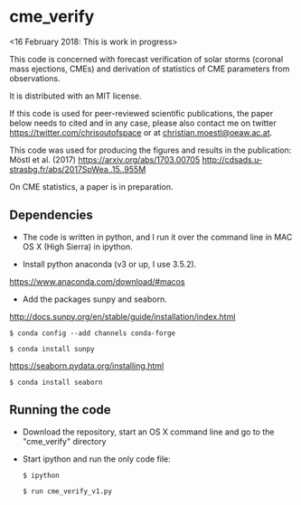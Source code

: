 # cme_verify

<16 February 2018: This is work in progress>

This code is concerned with forecast verification of solar storms (coronal mass ejections, CMEs) and derivation of statistics of CME parameters from observations.

It is distributed with an MIT license.

If this code is used for peer-reviewed scientific publications, the paper below needs to cited and in any case, please also contact me on twitter https://twitter.com/chrisoutofspace or at christian.moestl@oeaw.ac.at.

This code was used for producing the figures and results in the publication:
Möstl et al. (2017) https://arxiv.org/abs/1703.00705 
http://cdsads.u-strasbg.fr/abs/2017SpWea..15..955M

On CME statistics, a paper is in preparation.

## Dependencies
* The code is written in python, and I run it over the command line in MAC OS X (High Sierra) in ipython.

* Install python anaconda (v3 or up, I use 3.5.2).

https://www.anaconda.com/download/#macos

* Add the packages sunpy and seaborn. 

http://docs.sunpy.org/en/stable/guide/installation/index.html

    $ conda config --add channels conda-forge
     
    $ conda install sunpy

    
https://seaborn.pydata.org/installing.html

    $ conda install seaborn    
    

## Running the code
* Download the repository, start an OS X command line and go to the "cme_verify" directory
* Start ipython and run the only code file:

      $ ipython
      
      $ run cme_verify_v1.py
  

